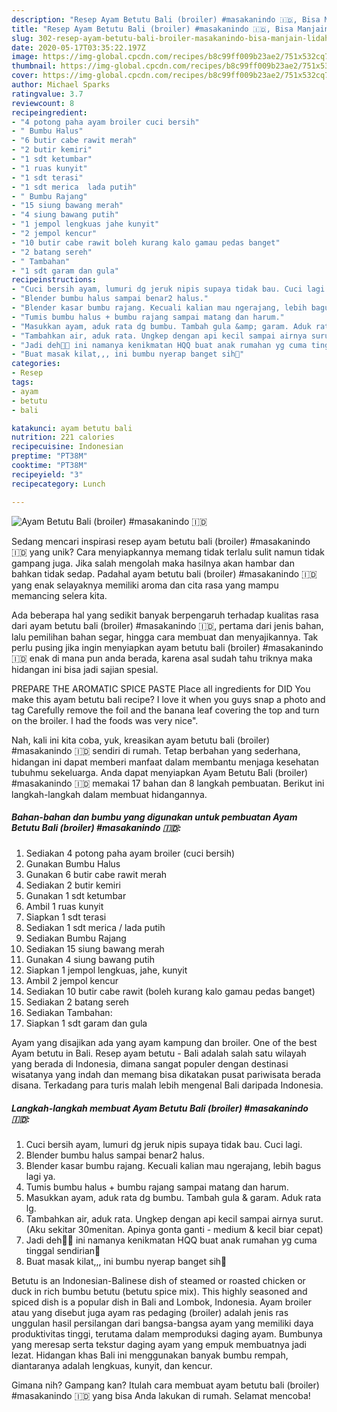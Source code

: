 ```yaml
---
description: "Resep Ayam Betutu Bali (broiler) #masakanindo 🇮🇩, Bisa Manjain Lidah"
title: "Resep Ayam Betutu Bali (broiler) #masakanindo 🇮🇩, Bisa Manjain Lidah"
slug: 302-resep-ayam-betutu-bali-broiler-masakanindo-bisa-manjain-lidah
date: 2020-05-17T03:35:22.197Z
image: https://img-global.cpcdn.com/recipes/b8c99ff009b23ae2/751x532cq70/ayam-betutu-bali-broiler-masakanindo-🇮🇩-foto-resep-utama.jpg
thumbnail: https://img-global.cpcdn.com/recipes/b8c99ff009b23ae2/751x532cq70/ayam-betutu-bali-broiler-masakanindo-🇮🇩-foto-resep-utama.jpg
cover: https://img-global.cpcdn.com/recipes/b8c99ff009b23ae2/751x532cq70/ayam-betutu-bali-broiler-masakanindo-🇮🇩-foto-resep-utama.jpg
author: Michael Sparks
ratingvalue: 3.7
reviewcount: 8
recipeingredient:
- "4 potong paha ayam broiler cuci bersih"
- " Bumbu Halus"
- "6 butir cabe rawit merah"
- "2 butir kemiri"
- "1 sdt ketumbar"
- "1 ruas kunyit"
- "1 sdt terasi"
- "1 sdt merica  lada putih"
- " Bumbu Rajang"
- "15 siung bawang merah"
- "4 siung bawang putih"
- "1 jempol lengkuas jahe kunyit"
- "2 jempol kencur"
- "10 butir cabe rawit boleh kurang kalo gamau pedas banget"
- "2 batang sereh"
- " Tambahan"
- "1 sdt garam dan gula"
recipeinstructions:
- "Cuci bersih ayam, lumuri dg jeruk nipis supaya tidak bau. Cuci lagi."
- "Blender bumbu halus sampai benar2 halus."
- "Blender kasar bumbu rajang. Kecuali kalian mau ngerajang, lebih bagus lagi ya."
- "Tumis bumbu halus + bumbu rajang sampai matang dan harum."
- "Masukkan ayam, aduk rata dg bumbu. Tambah gula &amp; garam. Aduk rata lg."
- "Tambahkan air, aduk rata. Ungkep dengan api kecil sampai airnya surut. (Aku sekitar 30menitan. Apinya gonta ganti - medium &amp; kecil biar cepat)"
- "Jadi deh👄👄 ini namanya kenikmatan HQQ buat anak rumahan yg cuma tinggal sendirian🤣"
- "Buat masak kilat,,, ini bumbu nyerap banget sih💖"
categories:
- Resep
tags:
- ayam
- betutu
- bali

katakunci: ayam betutu bali 
nutrition: 221 calories
recipecuisine: Indonesian
preptime: "PT38M"
cooktime: "PT38M"
recipeyield: "3"
recipecategory: Lunch

---
```



![Ayam Betutu Bali (broiler) #masakanindo 🇮🇩](https://img-global.cpcdn.com/recipes/b8c99ff009b23ae2/751x532cq70/ayam-betutu-bali-broiler-masakanindo-🇮🇩-foto-resep-utama.jpg)

Sedang mencari inspirasi resep ayam betutu bali (broiler) #masakanindo 🇮🇩 yang unik? Cara menyiapkannya memang tidak terlalu sulit namun tidak gampang juga. Jika salah mengolah maka hasilnya akan hambar dan bahkan tidak sedap. Padahal ayam betutu bali (broiler) #masakanindo 🇮🇩 yang enak selayaknya memiliki aroma dan cita rasa yang mampu memancing selera kita.

Ada beberapa hal yang sedikit banyak berpengaruh terhadap kualitas rasa dari ayam betutu bali (broiler) #masakanindo 🇮🇩, pertama dari jenis bahan, lalu pemilihan bahan segar, hingga cara membuat dan menyajikannya. Tak perlu pusing jika ingin menyiapkan ayam betutu bali (broiler) #masakanindo 🇮🇩 enak di mana pun anda berada, karena asal sudah tahu triknya maka hidangan ini bisa jadi sajian spesial.

PREPARE THE AROMATIC SPICE PASTE Place all ingredients for DID You make this ayam betutu bali recipe? I love it when you guys snap a photo and tag Carefully remove the foil and the banana leaf covering the top and turn on the broiler. I had the foods was very nice&#34;.


Nah, kali ini kita coba, yuk, kreasikan ayam betutu bali (broiler) #masakanindo 🇮🇩 sendiri di rumah. Tetap berbahan yang sederhana, hidangan ini dapat memberi manfaat dalam membantu menjaga kesehatan tubuhmu sekeluarga. Anda dapat menyiapkan Ayam Betutu Bali (broiler) #masakanindo 🇮🇩 memakai 17 bahan dan 8 langkah pembuatan. Berikut ini langkah-langkah dalam membuat hidangannya.

<!--inarticleads1-->

##### Bahan-bahan dan bumbu yang digunakan untuk pembuatan Ayam Betutu Bali (broiler) #masakanindo 🇮🇩:

1. Sediakan 4 potong paha ayam broiler (cuci bersih)
1. Gunakan  Bumbu Halus
1. Gunakan 6 butir cabe rawit merah
1. Sediakan 2 butir kemiri
1. Gunakan 1 sdt ketumbar
1. Ambil 1 ruas kunyit
1. Siapkan 1 sdt terasi
1. Sediakan 1 sdt merica / lada putih
1. Sediakan  Bumbu Rajang
1. Sediakan 15 siung bawang merah
1. Gunakan 4 siung bawang putih
1. Siapkan 1 jempol lengkuas, jahe, kunyit
1. Ambil 2 jempol kencur
1. Sediakan 10 butir cabe rawit (boleh kurang kalo gamau pedas banget)
1. Sediakan 2 batang sereh
1. Sediakan  Tambahan:
1. Siapkan 1 sdt garam dan gula


Ayam yang disajikan ada yang ayam kampung dan broiler. One of the best Ayam betutu in Bali. Resep ayam betutu - Bali adalah salah satu wilayah yang berada di Indonesia, dimana sangat populer dengan destinasi wisatanya yang indah dan memang bisa dikatakan pusat pariwisata berada disana. Terkadang para turis malah lebih mengenal Bali daripada Indonesia. 

<!--inarticleads2-->

##### Langkah-langkah membuat Ayam Betutu Bali (broiler) #masakanindo 🇮🇩:

1. Cuci bersih ayam, lumuri dg jeruk nipis supaya tidak bau. Cuci lagi.
1. Blender bumbu halus sampai benar2 halus.
1. Blender kasar bumbu rajang. Kecuali kalian mau ngerajang, lebih bagus lagi ya.
1. Tumis bumbu halus + bumbu rajang sampai matang dan harum.
1. Masukkan ayam, aduk rata dg bumbu. Tambah gula &amp; garam. Aduk rata lg.
1. Tambahkan air, aduk rata. Ungkep dengan api kecil sampai airnya surut. (Aku sekitar 30menitan. Apinya gonta ganti - medium &amp; kecil biar cepat)
1. Jadi deh👄👄 ini namanya kenikmatan HQQ buat anak rumahan yg cuma tinggal sendirian🤣
1. Buat masak kilat,,, ini bumbu nyerap banget sih💖


Betutu is an Indonesian-Balinese dish of steamed or roasted chicken or duck in rich bumbu betutu (betutu spice mix). This highly seasoned and spiced dish is a popular dish in Bali and Lombok, Indonesia. Ayam broiler atau yang disebut juga ayam ras pedaging (broiler) adalah jenis ras unggulan hasil persilangan dari bangsa-bangsa ayam yang memiliki daya produktivitas tinggi, terutama dalam memproduksi daging ayam. Bumbunya yang meresap serta tekstur daging ayam yang empuk membuatnya jadi lezat. Hidangan khas Bali ini menggunakan banyak bumbu rempah, diantaranya adalah lengkuas, kunyit, dan kencur. 

Gimana nih? Gampang kan? Itulah cara membuat ayam betutu bali (broiler) #masakanindo 🇮🇩 yang bisa Anda lakukan di rumah. Selamat mencoba!
